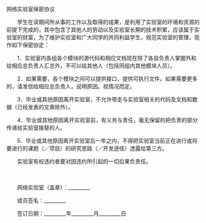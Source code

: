 



网络实验室保密协议



 

　　学生在读期间所从事的工作以及取得的成果，是利用了实验室的环境和资源的前提下完成的，其中包含了其他人的劳动以及实验室长期的技术积累，应该属于实验室的财富，为了维护实验室和广大同学的共同利益学生，规范实验室的管理，现作如下保密协定：　　

　　1．实验室内各组各个模块的源代码和相应文档现在除了各自负责人掌握外和给相应总负责人汇总外，不可以给其他人（包括同组内其他模块人员）。　　

　　2．如果需要，各个模块之间可以提供接口，提供可执行文件。如果需要更多的，请发信给相应总负责人，说明原因。视情况而定。　　

　　3．毕业或其他原因离开实验室，不允许带走与实验室相关的代码及文档和数据（已经发表的文章除外）。　　

　　4．毕业或其他原因离开实验室前，有义务与责任，毫无保留的把负责的部分传递给实验室接替的人。　　

　　5．毕业或其他原因离开实验室后一年之内，不得把实验室当前正在进行或将要进行的课题（／项目）的研究思路（／开发途径）透露给第三方。　　

　　实验室有权违约者要对因违约所引起的一切后果负责任。　　

　　

　　网络实验室（盖章）：_________　　

　　成员签名：_________　　

　　签订日期：_________年_________月_________日